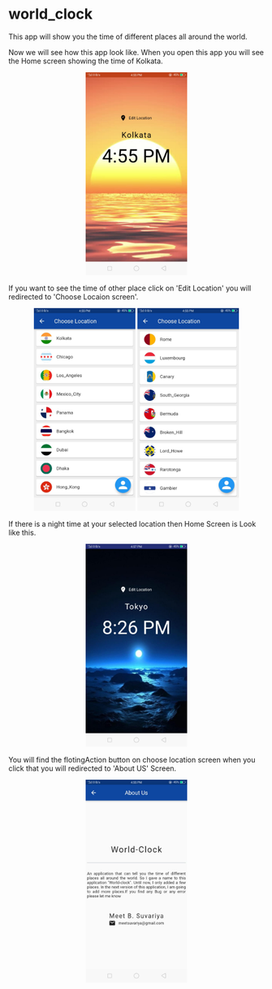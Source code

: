 # world_clock

This app will show you the time of different places all around the world.

Now we will see how this app look like.
When you open this app you will see the Home screen showing the time of Kolkata.
<p align="center">
<img src="https://github.com/MeetSuvariya25/world_clock/blob/main/SS/Home1.jpeg" width="200" height="400" />
</p>
If you want to see the time of other place click on 'Edit Location' you will redirected to 'Choose Locaion screen'.
<p align="center">
<img src="https://github.com/MeetSuvariya25/world_clock/blob/main/SS/CL1.jpeg" width="200" height="400" />
<img src="https://github.com/MeetSuvariya25/world_clock/blob/main/SS/CL2.jpeg" width="200" height="400" />
 </p>
If there is a night time at your selected location then Home Screen is Look like this.
<p align="center">
<img src="https://github.com/MeetSuvariya25/world_clock/blob/main/SS/Home2.jpeg" width="200" height="400" />
  </p>
You will find the flotingAction button on choose location screen when you click that you will redirected to 'About US' Screen. 
<p align="center">
<img src="https://github.com/MeetSuvariya25/world_clock/blob/main/SS/About.jpeg" width="200" height="400" />
</p>

